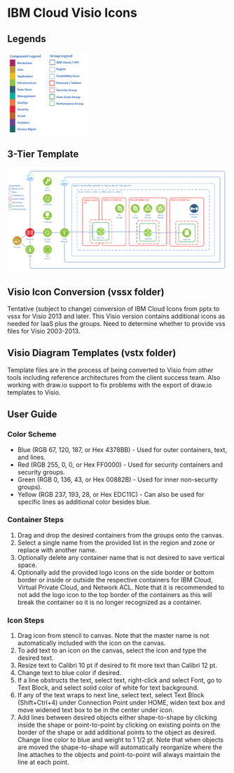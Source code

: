 # IBM Cloud Visio Icons

## Legends

![Legends](/images/legends.png)

## 3-Tier Template

![3-Tier](/images/3-tier.png)

## Visio Icon Conversion (vssx folder)

Tentative (subject to change) conversion of IBM Cloud Icons from pptx to vssx for Visio 2013 and later.  This Visio version contains additional icons as needed for IaaS plus the groups.  Need to determine whether to provide vss files for Visio 2003-2013.  

## Visio Diagram Templates (vstx folder)

Template files are in the process of being converted to Visio from other tools including reference architectures from the client success team.  Also working with draw.io support to fix problems with the export of draw.io templates to Visio. 

## User Guide

### Color Scheme
* Blue (RGB 67, 120, 187, or Hex 4378BB) - Used for outer containers, text, and lines.
* Red (RGB 255, 0, 0, or Hex FF0000) - Used for security containers and security groups.
* Green (RGB 0, 136, 43, or Hex 00882B) - Used for inner non-security groups).
* Yellow (RGB 237, 193, 28, or Hex EDC11C) - Can also be used for specific lines as additional color besides blue.

### Container Steps
1. Drag and drop the desired containers from the groups onto the canvas.
2. Select a single name from the provided list in the region and zone or replace with another name.
3. Optionally delete any container name that is not desired to save vertical space.
4. Optionally add the provided logo icons on the side border or bottom border or inside or outside the respective containers for IBM Cloud, Virtual Private Cloud, and Network ACL.  Note that it is recommended to not add the logo icon to the top border of the containers as this will break the container so it is no longer recognized as a container.

### Icon Steps
1. Drag icon from stencil to canvas.  Note that the master name is not automatically included with the icon on the canvas.
2. To add text to an icon on the canvas, select the icon and type the desired text.
3. Resize text to Calibri 10 pt if desired to fit more text than Calibri 12 pt.
4. Change text to blue color if desired.  
5. If a line obstructs the text, select text, right-click and select Font, go to Text Block, and select solid color of white for text background.
6. If any of the text wraps to next line, select text, select Text Block (Shift+Ctrl+4) under Connection Point under HOME, widen text box and move widened text box to be in the center under icon. 
7. Add lines between desired objects either shape-to-shape by clicking inside the shape or point-to-point by clicking on existing points on the border of the shape or add additional points to the object as desired.  Change line color to blue and weight to 1 1/2 pt.  Note that when objects are moved the shape-to-shape will automatically reorganize where the line attaches to the objects and point-to-point will always maintain the line at each point.
